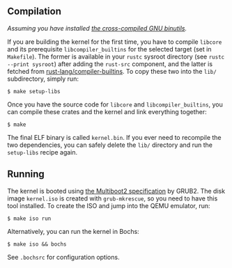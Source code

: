 ## Compilation

_Assuming you have installed [the cross-compiled GNU binutils][gcc_cross_comp]._

If you are building the kernel for the first time, you have to compile `libcore`
and its prerequisite `libcompiler_builtins` for the selected target (set in
`Makefile`).  The former is available in your `rustc` sysroot directory (see
`rustc --print sysroot`) after adding the `rust-src` component, and the latter
is fetched from [rust-lang/compiler-builtins][libcomp_github].  To copy these
two into the `lib/` subdirectory, simply run:

    $ make setup-libs

Once you have the source code for `libcore` and `libcompiler_builtins`, you can
compile these crates and the kernel and link everything together:

    $ make

The final ELF binary is called `kernel.bin`.  If you ever need to recompile the
two dependencies, you can safely delete the `lib/` directory and run the
`setup-libs` recipe again.

[gcc_cross_comp]: https://wiki.osdev.org/GCC_Cross-Compiler
[libcomp_github]: https://github.com/rust-lang/compiler-builtins

## Running

The kernel is booted using [the Multiboot2 specification][multiboot2_spec] by
GRUB2.  The disk image `kernel.iso` is created with `grub-mkrescue`, so you need
to have this tool installed.  To create the ISO and jump into the QEMU emulator,
run:

    $ make iso run

Alternatively, you can run the kernel in Bochs:

    $ make iso && bochs

See `.bochsrc` for configuration options.

[multiboot2_spec]: https://www.gnu.org/software/grub/manual/multiboot2/multiboot.html
